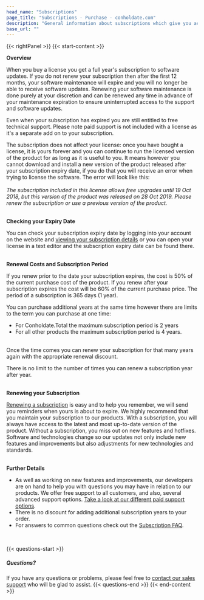 ```yaml
---
head_name: "Subscriptions"
page_title: "Subscriptions - Purchase - conholdate.com"
description: "General information about subscriptions which give you access to software updates, security fixes and new features."
base_url: ""
---
```

{{< rightPanel >}}
{{< start-content >}}  

**Overview**  

When you buy a license you get a full year's subscription to software updates. If you do not renew your subscription then after the first 12 months, your software maintenance will expire and you will no longer be able to receive software updates. Renewing your software maintenance is done purely at your discretion and can be renewed any time in advance of your maintenance expiration to ensure uninterrupted access to the support and software updates.

Even when your subscription has expired you are still entitled to free technical support. Please note paid support is not included with a license as it's a separate add on to your subscription.

The subscription does not affect your license: once you have bought a license, it is yours forever and you can continue to run the licensed version of the product for as long as it is useful to you. It means however you cannot download and install a new version of the product released after your subscription expiry date, if you do that you will receive an error when trying to license the software. The error will look like this:  
&nbsp;  
        _The subscription included in this license allows free upgrades until 19 Oct 2018, but this version of the product was released on 28 Oct 2019. Please renew the subscription or use a previous version of the product._

&nbsp;  
**Checking your Expiry Date**  

You can check your subscription expiry date by logging into your account on the website and [viewing your subscription details](/policies/subscriptions/renew) or you can open your license in a text editor and the subscription expiry date can be found there.  

&nbsp;  
**Renewal Costs and Subscription Period**

If you renew prior to the date your subscription expires, the cost is 50% of the current purchase cost of the product. If you renew after your subscription expires the cost will be 60% of the current purchase price. The period of a subscription is 365 days (1 year).

You can purchase additional years at the same time however there are limits to the term you can purchase at one time:

* For Conholdate.Total the maximum subscription period is 2 years
* For all other products the maximum subscription period is 4 years.  
  
&nbsp;   
Once the time comes you can renew your subscription for that many years again with the appropriate renewal discount.

There is no limit to the number of times you can renew a subscription year after year.  

&nbsp;  
**Renewing your Subscription**

[Renewing a subscription](/policies/subscriptions/renew) is easy and to help you remember, we will send you reminders when yours is about to expire. We highly recommend that you maintain your subscription to our products. With a subscription, you will always have access to the latest and most up-to-date version of the product. Without a subscription, you miss out on new features and hotfixes. Software and technologies change so our updates not only include new features and improvements but also adjustments for new technologies and standards.  

&nbsp;  
**Further Details**
* As well as working on new features and improvements, our developers are on hand to help you with questions you may have in relation to our products. We offer free support to all customers, and also, several advanced support options. [Take a look at our different paid support options](https://helpdesk.conholdate.com/kb/faq.php?cid=1).
* There is no discount for adding additional subscription years to your order.
* For answers to common questions check out the [Subscription FAQ](/faqs/subscription).  

&nbsp;  

{{< questions-start >}}
##### **Questions?**
If you have any questions or problems, please feel free to [contact our sales support](https://about.conholdate.com/contact/) who will be glad to assist.
{{< questions-end >}}
{{< end-content >}}